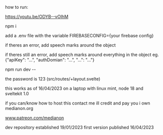 how to run:

https://youtu.be/ODYB--vOIhM

npm i

add a .env file with the variable FIREBASECONFIG={your firebase config}

if theres an error, add speech marks around the object

if theres still an error, add speech marks around everything in the object eg. {"apiKey": "...", "authDomian": "...", "...": "..."}

npm run dev --

the password is 123 (src/routes/+layout.svelte)


this works as of 16/04/2023 on a laptop with linux mint, node 18 and sveltekit 1.0

if you can/know how to host this contact me ill credit and pay you i own medianon.org

www.patreon.com/medianon


dev repository established 19/01/2023
first version published 16/04/2023
